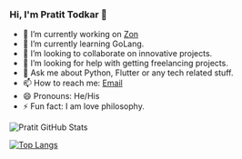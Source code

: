 ### Hi, I'm Pratit Todkar 👋

- 🔭 I’m currently working on <a href="https://github.com/pratit989/ZON">Zon</a>
- 🌱 I’m currently learning GoLang.
- 👯 I’m looking to collaborate on innovative projects.
- 🤔 I’m looking for help with getting freelancing projects.
- 💬 Ask me about Python, Flutter or any tech related stuff.
- 📫 How to reach me: <a href="mailto:pratittodkar@gmail.com">Email</a>
- 😄 Pronouns: He/His
- ⚡ Fun fact: I am love philosophy.  


![Pratit GitHub Stats](https://github-readme-stats.vercel.app/api?username=pratit989&show_icons=true)  

[![Top Langs](https://github-readme-stats.vercel.app/api/top-langs/?username=anuraghazra)](https://github.com/anuraghazra/github-readme-stats)  
